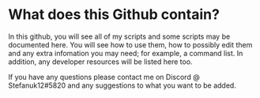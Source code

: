# What does this Github contain?

In this github, you will see all of my scripts and some scripts may be documented here. You will see how to use them, how to possibly edit them and any extra infomation you may need; for example, a command list. In addition, any developer resources will be listed here too. 

If you have any questions please contact me on Discord @ Stefanuk12#5820 and any suggestions to what you want to be added.
